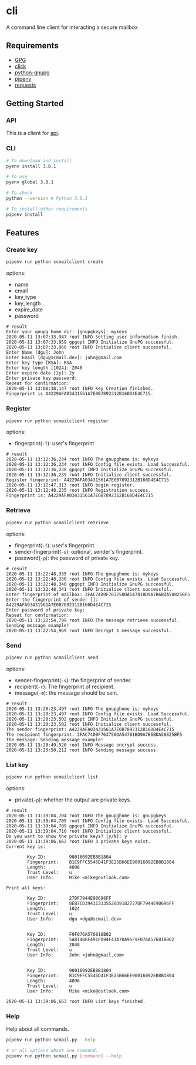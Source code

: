 # cli

A command line client for interacting a secure mailbox

## Requirements

- [GPG](https://gnupg.org/)
- [click](https://click.palletsprojects.com/en/7.x/)
- [python-gnupg](https://pythonhosted.org/python-gnupg/)
- [pipenv](https://pipenv.pypa.io/en/latest/)
- [requests](https://requests.readthedocs.io/en/master/)

## Getting Started

### API

This is a client for [api](https://github.com/securemailbox/api).

### CLI

```bash
# To download and install
pyenv install 3.8.1

# To use
pyenv global 3.8.1

# To check
python --version # Python 3.8.1

# To install other requirements
pipenv install
```

## Features

### Create key

```bash
pipenv run python scmailclient create
```

options:

- name
- email
- key_type
- key_length
- expire_date
- password


```
# result
Enter your gnupg home dir: [gnupgkeys]: mykeys
2020-05-11 13:07:33,947 root INFO Setting user information finish.
2020-05-11 13:07:33,959 gpgopt INFO Initialize GnuPG successful.
2020-05-11 13:07:33,960 root INFO Initialize client successful.
Enter Name [dgu]: John
Enter Email [dgu@scmail.dev]: john@gmail.com
Enter key type [RSA]: RSA
Enter key length [1024]: 2048
Enter expire date [2y]: 2y
Enter private key password:
Repeat for confirmation:
2020-05-11 13:08:38,147 root INFO Key Creation finished.
Fingerprint is A4229AFA03431561A7E0B7892312B160D4E4C715.
```

### Register

```bash
pipenv run python scmailclient register
```

options:

- fingerprint(`-f`): user's fingerprint

```
# result
2020-05-11 13:12:36,234 root INFO The gnupghome is: mykeys
2020-05-11 13:12:36,234 root INFO Config file exists. Load Successful.
2020-05-11 13:12:36,238 gpgopt INFO Initialize GnuPG successful.
2020-05-11 13:12:36,239 root INFO Initialize client successful.
Register fingerprint: A4229AFA03431561A7E0B7892312B160D4E4C715
2020-05-11 13:12:47,313 root INFO begin register.
2020-05-11 13:12:48,235 root INFO Registration success.
Fingerprint is: A4229AFA03431561A7E0B7892312B160D4E4C715
```

### Retrieve

```bash
pipenv run python scmailclient retrieve
```

options:

- fingerprint(`-f`): user's fingerprint.
- sender-fingerprint(`-s`): optional, sender's fingerprint.
- password(`-p`): the password of private key.

```
# result
2020-05-11 13:22:48,335 root INFO The gnupghome is: mykeys
2020-05-11 13:22:48,336 root INFO Config file exists. Load Successful.
2020-05-11 13:22:48,340 gpgopt INFO Initialize GnuPG successful.
2020-05-11 13:22:48,341 root INFO Initialize client successful.
Enter fingerprint of mailbox: 3FAC74D0F763750DA54781BD9A7B6BDA58825BF5
Enter the fingerprint of sender []: A4229AFA03431561A7E0B7892312B160D4E4C715
Enter password of private key:
Repeat for confirmation:
2020-05-11 13:22:54,799 root INFO The message retrieve successful.
Sending message example!
2020-05-11 13:22:54,969 root INFO Decrypt 1 message successful.
```

### Send

```bash
pipenv run python scmailclient send
```

options:

- sender-fingerprint(`-s`): the fingerprint of sender.
- recipient(`-r`): The fingerprint of recipient.
- message(`-m`): the message should be sent.

```
# result
2020-05-11 13:20:23,497 root INFO The gnupghome is: mykeys
2020-05-11 13:20:23,497 root INFO Config file exists. Load Successful.
2020-05-11 13:20:23,502 gpgopt INFO Initialize GnuPG successful.
2020-05-11 13:20:23,502 root INFO Initialize client successful.
The sender fingerprint: A4229AFA03431561A7E0B7892312B160D4E4C715
The recipient fingerprint: 3FAC74D0F763750DA54781BD9A7B6BDA58825BF5
The message: Sending message example!
2020-05-11 13:20:49,520 root INFO Message encrypt success.
2020-05-11 13:20:50,212 root INFO Sending message success.
```

### List key

```bash
pipenv run python scmailclient list
```

options:

- private(`-p`): whether the output are private keys.

```
# result
2020-05-11 13:39:04,704 root INFO The gnupghome is: gnupgkeys
2020-05-11 13:39:04,705 root INFO Config file exists. Load Successful.
2020-05-11 13:39:04,709 gpgopt INFO Initialize GnuPG successful.
2020-05-11 13:39:04,710 root INFO Initialize client successful.
Do you want to show the private keys? [y/N]: y
2020-05-11 13:39:06,662 root INFO 3 private keys exist.
Current key is:

        Key ID:         90016092EB8B1804
        Fingerprint:    B1C9FFC5546D41F3E25B66EE90016092EB8B1804
        Length:         4096
        Trust Level:    u
        User Info:      Mike <mike@outlook.com>

Print all keys:

        Key ID:         27DF7944E90696FF
        Fingerprint:    8EB7CD394313135528D9182727DF7944E90696FF
        Length:         1024
        Trust Level:    u
        User Info:      dgu <dgu@scmail.dev>


        Key ID:         F9F076A576818B02
        Fingerprint:    5A814B6F491F094F41A70A95F9F076A576818B02
        Length:         2048
        Trust Level:    u
        User Info:      John <john@gmail.com>


        Key ID:         90016092EB8B1804
        Fingerprint:    B1C9FFC5546D41F3E25B66EE90016092EB8B1804
        Length:         4096
        Trust Level:    u
        User Info:      Mike <mike@outlook.com>

2020-05-11 13:39:06,663 root INFO List keys finished.
```

### Help

Help about all commands.

```bash
pipenv run python scmail.py --help

# or all options about one command.
pipenv run python scmail.py [command] --help
```
